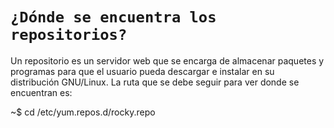 # `¿Dónde se encuentra los repositorios?`

Un repositorio es un servidor web que se encarga de almacenar paquetes y programas para que el usuario pueda descargar e instalar en su distribución GNU/Linux. La ruta   que se debe seguir para ver donde se encuentran es:

~$ cd /etc/yum.repos.d/rocky.repo

